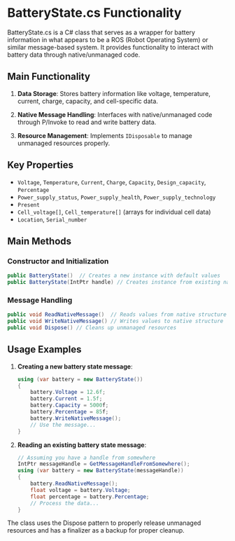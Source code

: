 # BatteryState.cs Functionality

BatteryState.cs is a C# class that serves as a wrapper for battery information in what appears to be a ROS (Robot Operating System) or similar message-based system. It provides functionality to interact with battery data through native/unmanaged code.

## Main Functionality

1. **Data Storage**: Stores battery information like voltage, temperature, current, charge, capacity, and cell-specific data.

2. **Native Message Handling**: Interfaces with native/unmanaged code through P/Invoke to read and write battery data.

3. **Resource Management**: Implements `IDisposable` to manage unmanaged resources properly.

## Key Properties

- `Voltage`, `Temperature`, `Current`, `Charge`, `Capacity`, `Design_capacity`, `Percentage`
- `Power_supply_status`, `Power_supply_health`, `Power_supply_technology`
- `Present`
- `Cell_voltage[]`, `Cell_temperature[]` (arrays for individual cell data)
- `Location`, `Serial_number`

## Main Methods

### Constructor and Initialization
```csharp
public BatteryState()  // Creates a new instance with default values
public BatteryState(IntPtr handle) // Creates instance from existing native handle
```

### Message Handling
```csharp
public void ReadNativeMessage()  // Reads values from native structure
public void WriteNativeMessage() // Writes values to native structure
public void Dispose() // Cleans up unmanaged resources
```

## Usage Examples

1. **Creating a new battery state message**:
   ```csharp
   using (var battery = new BatteryState())
   {
       battery.Voltage = 12.6f;
       battery.Current = 1.5f;
       battery.Capacity = 5000f;
       battery.Percentage = 85f;
       battery.WriteNativeMessage();
       // Use the message...
   }
   ```

2. **Reading an existing battery state message**:
   ```csharp
   // Assuming you have a handle from somewhere
   IntPtr messageHandle = GetMessageHandleFromSomewhere();
   using (var battery = new BatteryState(messageHandle))
   {
       battery.ReadNativeMessage();
       float voltage = battery.Voltage;
       float percentage = battery.Percentage;
       // Process the data...
   }
   ```

The class uses the Dispose pattern to properly release unmanaged resources and has a finalizer as a backup for proper cleanup.